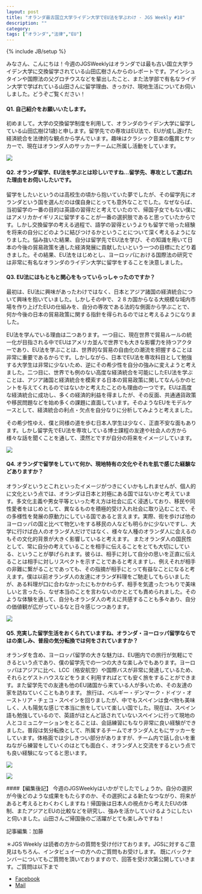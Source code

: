 ```yaml
---
layout: post
title: "オランダ最古国立大学ライデン大学でEU法を学ぶわけ - JGS Weekly #18"
description: ""
category: 
tags: ["オランダ","法律","EU"]
---
```

{% include JB/setup %}


みなさん、こんにちは！今週のJGSWeeklyはオランダでは最も古い国立大学ライデン大学に交換留学されている山田広樹さんからのレポートです。アインシュタインや国際法の父グロチウスなどを輩出したこと、また法学部で有名なライデン大学で学ばれている山田さんに留学理由、きっかけ、現地生活についてお伺いしました。どうぞご覧ください！

#### Q1. 自己紹介をお願いいたします。
初めまして。大学の交換留学制度を利用して、オランダのライデン大学に留学している山田広樹(21歳)と申します。留学先での専攻はEU法で、EUが成し遂げた経済統合を法律的な観点から学んでいます。趣味はクラシック音楽の鑑賞とサッカーで、現在はオランダ人のサッカーチームに所属し活動をしています。

![]({{site.url}}/assets/uploads/18/profile.jpg)

#### Q2. オランダ留学、EU法を学ぶとは珍しいですね…留学先、専攻として選ばれた理由をお伺いしたいです。
留学をしたいというのは高校生の頃から抱いていた夢でしたが、その留学先にオランダという国を選んだのは僕自身にとっても意外なことでした。なぜならば、当初留学の一番の目的は英語の習得だと考えていたので、帰国子女でもない僕にはアメリカかイギリスに留学することが一番の選択肢であると思っていたからです。しかし交換留学の考える過程で、語学の習得というよりも留学で培った経験を将来の自分にどのように結びつけるかということについて深く考えるようになりました。悩み抜いた結果、自分は留学先でEU法を学び、その知識を用いて日本の今後の貿易政策を通した経済発展に貢献したいという一つの目標にたどり着きました。その結果、EU法をはじめとし、ヨーロッパにおける国際法の研究では非常に有名なオランダのライデン大学に留学をすることを決意しました。

#### Q3. EU法にはもともと関心をもっていらっしゃったのですか？
最初は、EU法に興味があったわけではなく、日本とアジア諸国の経済統合について興味を抱いていました。しかしその中で、２８カ国からなる大規模な域内市場を作り上げたEUの仕組みを、自分の専攻である法的な側面から学ぶことで、何か今後の日本の貿易政策に関する指針を得られるのではと考えるようになりました。

EU法を学んでいる理由は二つあります。一つ目に、現在世界で貿易ルールの統一化が目指される中でEUはアメリカ並んで世界でも大きな影響力を持つアクターであり、EU法を学ぶことは、世界的な貿易の自由化の潮流を把握することは非常に重要であるからです。しかしながら、日本でEU法を専攻科目として勉強する大学生は非常に少ないため、逆にその希少性を自分の強みに変えようと考えました。二つ目に、世界でも例のない高度な経済統合を可能にしたEU法を学ぶことは、アジア諸国と経済統合を模索する日本の貿易政策に関してなんらかのヒントを与えてくれるのではないかと考えたことのも理由の一つです。EUは高度な経済統合に成功し、多くの経済的利益を得ましたが、その反面、共通通貨政策や移民問題などを始め多くの課題に直面しています。そのようなEUをモデルケースとして、経済統合の利点・欠点を自分なりに分析してみようと考えました。

その希少性ゆえ、僕と同様の道を歩む日本人学生は少なく、正直不安な面もあります。しかし留学先でEU法を専攻している博士課程の友達や社会人の方から様々な話を聞くことを通して、漠然とですが自分の将来をイメージしています。

![]({{site.url}}/assets/uploads/18/river.jpg)



#### Q4. オランダで留学をしていて何か、現地特有の文化やそれを肌で感じた経験などありますか？
オランダというとこれといったイメージがつきにくいかもしれませんが、個人的に文化という点では、オランダは日本と対極にある国ではないかと考えています。多文化主義や男女平等といった考え方は社会に広く浸透しており、移民や同性愛者をはじめとして、異なるものを積極的受け入れ社会に取り込むことで、その多様性を発展の原動力にしている国であると言えます。実際、街を歩けば他のヨーロッパの国と比べて物乞いをする移民の人なども明らかに少ないですし、大学に行けば白人のオランダ人だけではなく、様々な人種のオランダ人に会えるのもその文化的背景が大きく影響していると考えます。
またオランダ人の国民性として、常に自分の考えていることを相手に伝えることをとても大切にしている、ということが挙げられます。彼らは、相手に対して自分の思いを正直に伝えることは相手に対しリスペクトを示すことであると考えますし、例えそれが相手の非難に繋がることであっても、その指摘が相手にとって有益なことになると考えます。僕は以前オランダ人の友達にオランダ料理をご馳走してもらいましたが、ある料理が口に合わなかったにもかかわらず、相手を気遣ったつもりで美味しいと言ったら、なぜ本当のことを言わないのかととても責められました。そのような体験を通して、自分もオランダ人の考えに共感することも多々あり、自分の価値観が広がっているなと日々感じつつあります。

![]({{site.url}}/assets/uploads/18/friends.jpg)

#### Q5. 充実した留学生活をおくられていますね、オランダ・ヨーロッパ留学ならではの楽しみ、普段の気分転換では何をされていますか？
オランダを含め、ヨーロッパ留学の大きな魅力は、EU圏内での旅行が気軽にできるという点であり、僕の留学先での一つの大きな楽しみでもあります。ヨーロッパはアジアに比べ、LCC（格安航空）や国際バスが非常に発達しているため、それらとゲストハウスなどをうまく利用すればとても安く旅をすることができます。また留学先での友達も他のEU諸国から来ている人が多いため、その友達の家を訪ねていくこともあります。 旅行は、ベルギー・デンマーク・ドイツ・オーストリア・チェコ・スペインを回りましたが、中でもスペインは食べ物も美味しく、人も陽気な感じで本当に旅をしていて楽しい国でした。現在は、スペイン語も勉強しているので、英語がほとんど話されていないスペインに行って現地の人とコミュニケーションをとることは、会話練習にもなり非常に良い経験ができました。普段は気分転換として、所属するチームでオランダ人ともにサッカーをしています。体格面では少しきつい部分がありますが、チーム内で話し合いを重ねながら練習をしていくのはとても面白く、オランダ人と交流をするという点でも良い経験になってると思います。

![]({{site.url}}/assets/uploads/18/pose.jpg)

![]({{site.url}}/assets/uploads/18/football.jpg)

####【編集後記】
今週のJGSWeeklyはいかがでしたでしょうか。自分の選択が今後どのような成果をもたらすのか、その選択による新たなつながり、将来があると考えるとわくわくしますね！帰国後は日本人の視点から考えたEUの体制、またアジアとEUの比較などを研究し、強みを活かしていけるようにしたいと伺いました。山田さんご帰国後のご活躍がとても楽しみですね！

記事編集：加藤

＊JGS Weekly は読者の方からの質問を受け付けております。JGSに対するご意見はもちろん、インタビュイーの方へのご質問もお受けします。 既にバックナンバーについてもご質問を頂いておりますので、回答を受け次第公開していきます。ご質問は以下まで

- [Facebook](https://www.facebook.com/Japanese.Global.Scholars)
- [Mail](mailto:japanelitescholars@gmail.com)

